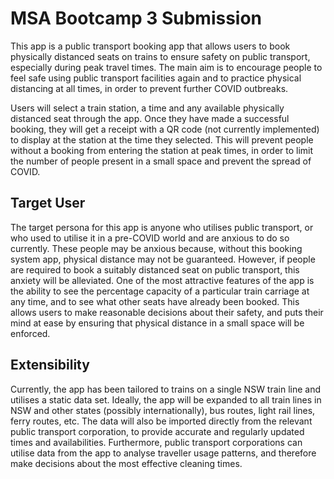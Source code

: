 # MSA Bootcamp 3 Submission

This app is a public transport booking app that allows users to book physically distanced seats on trains to ensure safety on public transport, especially during peak travel times. The main aim is to encourage people to feel safe using public transport facilities again and to practice physical distancing at all times, in order to prevent further COVID outbreaks.

Users will select a train station, a time and any available physically distanced seat through the app. Once they have made a successful booking, they will get a receipt with a QR code (not currently implemented) to display at the station at the time they selected. This will prevent people without a booking from entering the station at peak times, in order to limit the number of people present in a small space and prevent the spread of COVID.

## Target User

The target persona for this app is anyone who utilises public transport, or who used to utilise it in a pre-COVID world and are anxious to do so currently. These people may be anxious because, without this booking system app, physical distance may not be guaranteed. However, if people are required to book a suitably distanced seat on public transport, this anxiety will be alleviated. One of the most attractive features of the app is the ability to see the percentage capacity of a particular train carriage at any time, and to see what other seats have already been booked. This allows users to make reasonable decisions about their safety, and puts their mind at ease by ensuring that physical distance in a small space will be enforced.

## Extensibility

Currently, the app has been tailored to trains on a single NSW train line and utilises a static data set. Ideally, the app will be expanded to all train lines in NSW and other states (possibly internationally), bus routes, light rail lines, ferry routes, etc. The data will also be imported directly from the relevant public transport corporation, to provide accurate and regularly updated times and availabilities. Furthermore, public transport corporations can utilise data from the app to analyse traveller usage patterns, and therefore make decisions about the most effective cleaning times. 
